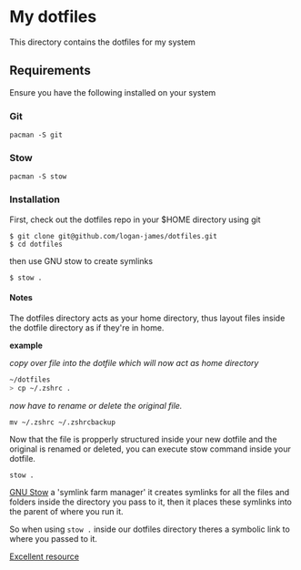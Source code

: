 # My dotfiles

This directory contains the dotfiles for my system

## Requirements

Ensure you have the following installed on your system

### Git

```
pacman -S git
```

### Stow

```
pacman -S stow
```

### Installation

First, check out the dotfiles repo in your $HOME directory using git

```
$ git clone git@github.com/logan-james/dotfiles.git
$ cd dotfiles
```

then use GNU stow to create symlinks

```
$ stow .
```

#### Notes

The dotfiles directory acts as your home directory, thus layout files inside the dotfile directory as if they're in home. 

**example**

_copy over file into the dotfile which will now act as home directory_
```bash
~/dotfiles
> cp ~/.zshrc .
```
_now have to rename or delete the original file._ 
```
mv ~/.zshrc ~/.zshrcbackup
```

Now that the file is propperly structured inside your new dotfile and the original is renamed or deleted, you can execute stow command inside your dotfile.
```bash
stow .
```

[GNU Stow](https://www.gnu.org/software/stow/) a 'symlink farm manager' it creates symlinks for all the files and folders inside the directory you pass to it, then it places these symlinks into the parent of where you run it.

So when using ``stow .`` inside our dotfiles directory theres a symbolic link to where you passed to it.

[Excellent resource](https://www.youtube.com/watch?v=y6XCebnB9gs)

